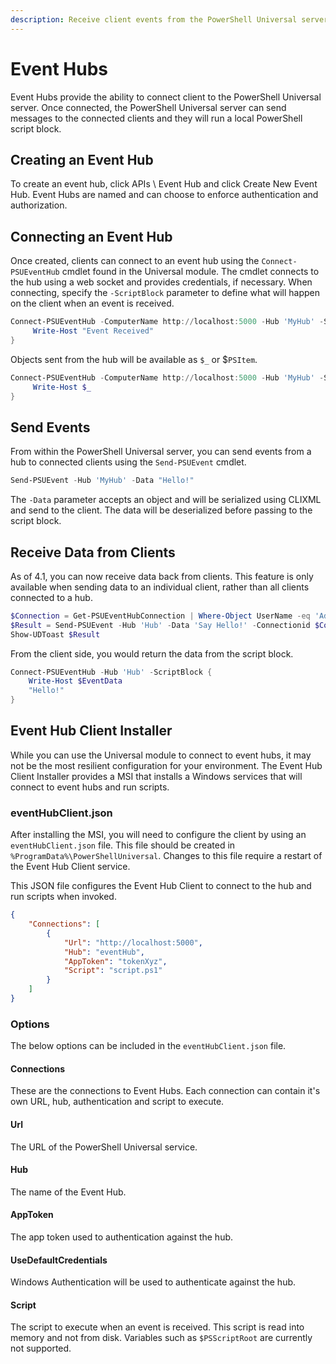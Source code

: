 ```yaml
---
description: Receive client events from the PowerShell Universal server.
---
```


# Event Hubs

Event Hubs provide the ability to connect client to the PowerShell Universal server. Once connected, the PowerShell Universal server can send messages to the connected clients and they will run a local PowerShell script block.&#x20;

## Creating an Event Hub

To create an event hub, click APIs \ Event Hub and click Create New Event Hub. Event Hubs are named and can choose to enforce authentication and authorization.

## Connecting an Event Hub

Once created, clients can connect to an event hub using the `Connect-PSUEventHub` cmdlet found in the Universal module. The cmdlet connects to the hub using a web socket and provides credentials, if necessary. When connecting, specify the `-ScriptBlock` parameter to define what will happen on the client when an event is received.&#x20;

```powershell
Connect-PSUEventHub -ComputerName http://localhost:5000 -Hub 'MyHub' -ScriptBlock {
     Write-Host "Event Received"
}
```

Objects sent from the hub will be available as `$_` or $`PSItem`.&#x20;

```powershell
Connect-PSUEventHub -ComputerName http://localhost:5000 -Hub 'MyHub' -ScriptBlock {
     Write-Host $_
}
```

## Send Events

From within the PowerShell Universal server, you can send events from a hub to connected clients using the `Send-PSUEvent` cmdlet.&#x20;

```powershell
Send-PSUEvent -Hub 'MyHub' -Data "Hello!"
```

The `-Data` parameter accepts an object and will be serialized using CLIXML and send to the client. The data will be deserialized before passing to the script block.&#x20;

## Receive Data from Clients

As of 4.1, you can now receive data back from clients. This feature is only available when sending data to an individual client, rather than all clients connected to a hub.&#x20;

```powershell
$Connection = Get-PSUEventHubConnection | Where-Object UserName -eq 'Admin'
$Result = Send-PSUEvent -Hub 'Hub' -Data 'Say Hello!' -Connectionid $Connection.ConnectionId
Show-UDToast $Result
```

From the client side, you would return the data from the script block.&#x20;

```powershell
Connect-PSUEventHub -Hub 'Hub' -ScriptBlock {
    Write-Host $EventData 
    "Hello!"
}
```

## Event Hub Client Installer

While you can use the Universal module to connect to event hubs, it may not be the most resilient configuration for your environment. The Event Hub Client Installer provides a MSI that installs a Windows services that will connect to event hubs and run scripts.

### eventHubClient.json

After installing the MSI, you will need to configure the client by using an `eventHubClient.json` file. This file should be created in `%ProgramData%\PowerShellUniversal`. Changes to this file require a restart of the Event Hub Client service.

This JSON file configures the Event Hub Client to connect to the hub and run scripts when invoked.&#x20;

```json
{
    "Connections": [
        {
            "Url": "http://localhost:5000",
            "Hub": "eventHub",
            "AppToken": "tokenXyz",
            "Script": "script.ps1"
        }
    ]
}
```

### Options

The below options can be included in the `eventHubClient.json` file.&#x20;

#### Connections

These are the connections to Event Hubs. Each connection can contain it's own URL, hub, authentication and script to execute.&#x20;

#### Url

The URL of the PowerShell Universal service.&#x20;

#### Hub

The name of the Event Hub.

#### AppToken

The app token used to authentication against the hub.&#x20;

#### UseDefaultCredentials

Windows Authentication will be used to authenticate against the hub.

#### Script

The script to execute when an event is received. This script is read into memory and not from disk. Variables such as `$PSScriptRoot` are currently not supported.
